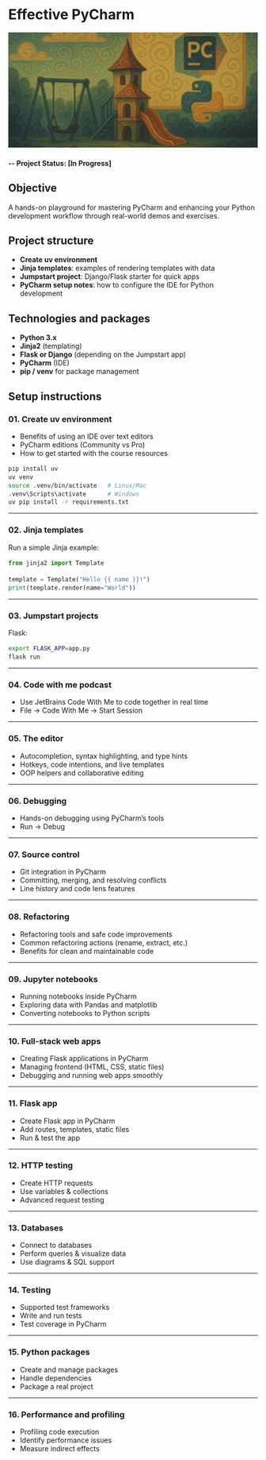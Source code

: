 # Effective PyCharm

![alternative text](img/readme_image.jpg)

#### -- Project Status: [In Progress]

## Objective  
A hands-on playground for mastering PyCharm and enhancing your Python development workflow through real-world demos and exercises.

## Project structure
- **Create uv environment** 
- **Jinja templates**: examples of rendering templates with data  
- **Jumpstart project**: Django/Flask starter for quick apps  
- **PyCharm setup notes**: how to configure the IDE for Python development  

## Technologies and packages  
- **Python 3.x**
- **Jinja2** (templating)
- **Flask or Django** (depending on the Jumpstart app)
- **PyCharm** (IDE)
- **pip / venv** for package management

## Setup instructions

### 01. Create uv environment

- Benefits of using an IDE over text editors  
- PyCharm editions (Community vs Pro)  
- How to get started with the course resources  

```bash
pip install uv
uv venv
source .venv/bin/activate   # Linux/Mac
.venv\Scripts\activate      # Windows
uv pip install -r requirements.txt
````

---

### 02. Jinja templates

Run a simple Jinja example:

```python
from jinja2 import Template

template = Template("Hello {{ name }}!")
print(template.render(name="World"))
```

---

### 03. Jumpstart projects

Flask:

```bash
export FLASK_APP=app.py
flask run
```

---

### 04. Code with me podcast

- Use JetBrains Code With Me to code together in real time
- File -> Code With Me -> Start Session

---

### 05. The editor

- Autocompletion, syntax highlighting, and type hints  
- Hotkeys, code intentions, and live templates  
- OOP helpers and collaborative editing  

---

### 06. Debugging

- Hands-on debugging using PyCharm’s tools
- Run -> Debug

---

### 07. Source control

- Git integration in PyCharm  
- Committing, merging, and resolving conflicts  
- Line history and code lens features  

---

### 08. Refactoring

- Refactoring tools and safe code improvements  
- Common refactoring actions (rename, extract, etc.)  
- Benefits for clean and maintainable code  

---

### 09. Jupyter notebooks

- Running notebooks inside PyCharm  
- Exploring data with Pandas and matplotlib  
- Converting notebooks to Python scripts  

---

### 10. Full-stack web apps

- Creating Flask applications in PyCharm  
- Managing frontend (HTML, CSS, static files)  
- Debugging and running web apps smoothly  

---

### 11. Flask app

- Create Flask app in PyCharm  
- Add routes, templates, static files  
- Run & test the app  

---

### 12. HTTP testing
- Create HTTP requests  
- Use variables & collections  
- Advanced request testing  

---

### 13. Databases
- Connect to databases  
- Perform queries & visualize data  
- Use diagrams & SQL support

---

### 14. Testing
- Supported test frameworks  
- Write and run tests  
- Test coverage in PyCharm  

---

### 15. Python packages
- Create and manage packages  
- Handle dependencies  
- Package a real project  

---

### 16. Performance and profiling
- Profiling code execution  
- Identify performance issues  
- Measure indirect effects

